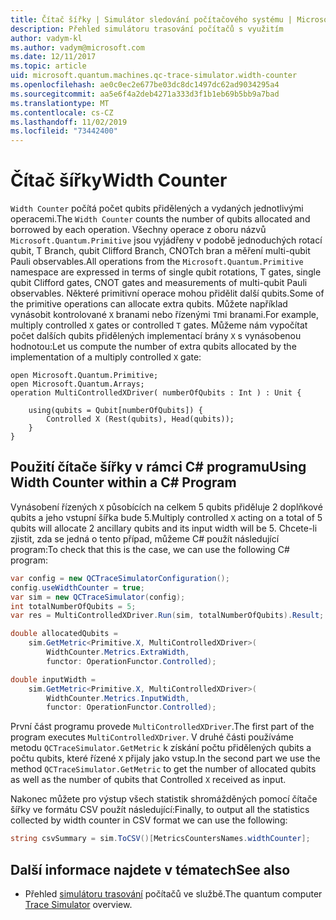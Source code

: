 ```yaml
---
title: Čítač šířky | Simulátor sledování počítačového systému | Microsoft Docs
description: Přehled simulátoru trasování počítačů s využitím
author: vadym-kl
ms.author: vadym@microsoft.com
ms.date: 12/11/2017
ms.topic: article
uid: microsoft.quantum.machines.qc-trace-simulator.width-counter
ms.openlocfilehash: ae0c0ec2e677be03dc8dc1497dc62ad9034295a4
ms.sourcegitcommit: aa5e6f4a2deb4271a333d3f1b1eb69b5bb9a7bad
ms.translationtype: MT
ms.contentlocale: cs-CZ
ms.lasthandoff: 11/02/2019
ms.locfileid: "73442400"
---
```

# <a name="width-counter"></a><span data-ttu-id="86467-103">Čítač šířky</span><span class="sxs-lookup"><span data-stu-id="86467-103">Width Counter</span></span>

<span data-ttu-id="86467-104">`Width Counter` počítá počet qubits přidělených a vydaných jednotlivými operacemi.</span><span class="sxs-lookup"><span data-stu-id="86467-104">The `Width Counter` counts the number of qubits allocated and borrowed by each operation.</span></span>
<span data-ttu-id="86467-105">Všechny operace z oboru názvů `Microsoft.Quantum.Primitive` jsou vyjádřeny v podobě jednoduchých rotací qubit, T Branch, qubit Clifford Branch, CNOTch bran a měření multi-qubit Pauli observables.</span><span class="sxs-lookup"><span data-stu-id="86467-105">All operations from the `Microsoft.Quantum.Primitive` namespace are expressed in terms of single qubit rotations, T gates, single qubit Clifford gates, CNOT gates and measurements of multi-qubit Pauli observables.</span></span> <span data-ttu-id="86467-106">Některé primitivní operace mohou přidělit další qubits.</span><span class="sxs-lookup"><span data-stu-id="86467-106">Some of the primitive operations can allocate extra qubits.</span></span> <span data-ttu-id="86467-107">Můžete například vynásobit kontrolované `X` branami nebo řízenými `T`mi branami.</span><span class="sxs-lookup"><span data-stu-id="86467-107">For example, multiply controlled `X` gates or controlled `T` gates.</span></span> <span data-ttu-id="86467-108">Můžeme nám vypočítat počet dalších qubits přidělených implementací brány `X` s vynásobenou hodnotou:</span><span class="sxs-lookup"><span data-stu-id="86467-108">Let us compute the number of extra qubits allocated by the implementation of a multiply controlled `X` gate:</span></span>

```qsharp
open Microsoft.Quantum.Primitive;
open Microsoft.Quantum.Arrays;
operation MultiControlledXDriver( numberOfQubits : Int ) : Unit {

    using(qubits = Qubit[numberOfQubits]) {
        Controlled X (Rest(qubits), Head(qubits));
    } 
}
```

## <a name="using-width-counter-within-a-c-program"></a><span data-ttu-id="86467-109">Použití čítače šířky v rámci C# programu</span><span class="sxs-lookup"><span data-stu-id="86467-109">Using Width Counter within a C# Program</span></span>

<span data-ttu-id="86467-110">Vynásobení řízených `X` působících na celkem 5 qubits přiděluje 2 doplňkové qubits a jeho vstupní šířka bude 5.</span><span class="sxs-lookup"><span data-stu-id="86467-110">Multiply controlled `X` acting on a total of 5 qubits will allocate 2 ancillary qubits and its input width will be 5.</span></span> <span data-ttu-id="86467-111">Chcete-li zjistit, zda se jedná o tento případ, můžeme C# použít následující program:</span><span class="sxs-lookup"><span data-stu-id="86467-111">To check that this is the case, we can use the following C# program:</span></span>

```csharp 
var config = new QCTraceSimulatorConfiguration();
config.useWidthCounter = true;
var sim = new QCTraceSimulator(config);
int totalNumberOfQubits = 5;
var res = MultiControlledXDriver.Run(sim, totalNumberOfQubits).Result;

double allocatedQubits = 
    sim.GetMetric<Primitive.X, MultiControlledXDriver>(
        WidthCounter.Metrics.ExtraWidth,
        functor: OperationFunctor.Controlled); 

double inputWidth =
    sim.GetMetric<Primitive.X, MultiControlledXDriver>(
        WidthCounter.Metrics.InputWidth,
        functor: OperationFunctor.Controlled);
```

<span data-ttu-id="86467-112">První část programu provede `MultiControlledXDriver`.</span><span class="sxs-lookup"><span data-stu-id="86467-112">The first part of the program executes `MultiControlledXDriver`.</span></span> <span data-ttu-id="86467-113">V druhé části používáme metodu `QCTraceSimulator.GetMetric` k získání počtu přidělených qubits a počtu qubits, které řízené `X` přijaly jako vstup.</span><span class="sxs-lookup"><span data-stu-id="86467-113">In the second part we use the method `QCTraceSimulator.GetMetric` to get the number of allocated qubits as well as the number of qubits that Controlled `X` received as input.</span></span> 

<span data-ttu-id="86467-114">Nakonec můžete pro výstup všech statistik shromážděných pomocí čítače šířky ve formátu CSV použít následující:</span><span class="sxs-lookup"><span data-stu-id="86467-114">Finally, to output all the statistics collected by width counter in CSV format we can use the following:</span></span>
```csharp
string csvSummary = sim.ToCSV()[MetricsCountersNames.widthCounter];
```

## <a name="see-also"></a><span data-ttu-id="86467-115">Další informace najdete v tématech</span><span class="sxs-lookup"><span data-stu-id="86467-115">See also</span></span> ##

- <span data-ttu-id="86467-116">Přehled [simulátoru trasování](xref:microsoft.quantum.machines.qc-trace-simulator.intro) počítačů ve službě.</span><span class="sxs-lookup"><span data-stu-id="86467-116">The quantum computer [Trace Simulator](xref:microsoft.quantum.machines.qc-trace-simulator.intro) overview.</span></span>
